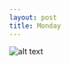 ```yaml
---
layout: post
title: Monday
---
```


![alt text](https://provicesquad.github.io/gifs/disney.gif "Logo Title Text 1")